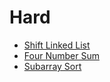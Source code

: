 # Hard

* [Shift Linked List](./ShiftLinkedList.java)
* [Four Number Sum](./FourNumberSum.java)
* [Subarray Sort](./SubarraySort.java)


